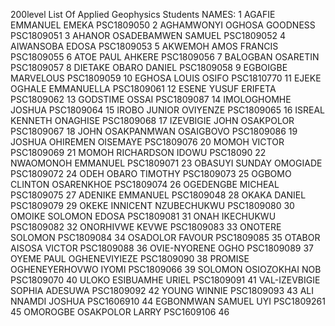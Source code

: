 200level List Of Applied Geophysics Students
NAMES:
1	AGAFIE EMMANUEL EMEKA	PSC1809050
2	AGHAMWONYI OGHOSA GOODNESS	PSC1809051
3	AHANOR OSADEBAMWEN SAMUEL	PSC1809052
4	AIWANSOBA EDOSA	PSC1809053
5	AKWEMOH AMOS FRANCIS 	PSC1809055
6	ATOE PAUL AHKERE	PSC1809056
7	BALOGBAN OSARETIN	PSC1809057
8	DIETAKE OBARO DANIEL	PSC1809058
9	EGBOIGBE MARVELOUS	PSC1809059
10	EGHOSA LOUIS OSIFO	PSC1810770
11	EJEKE OGHALE EMMANUELLA	PSC1809061
12	ESENE YUSUF ERIFETA	PSC1809062
13	GODSTIME OSSAI	PSC1809087
14	IMOLOGHOMHE JOSHUA	PSC1809064
15	IROBO JUNIOR OVIYENZE	PSC1809065
16	ISREAL KENNETH ONAGHISE	PSC1809068
17	IZEVBIGIE JOHN OSAKPOLOR	PSC1809067
18	JOHN OSAKPANMWAN OSAIGBOVO	PSC1809086
19	JOSHUA OHIREMEN OISEMAYE	PSC1809076
20	MOMOH VICTOR	PSC1809069
21	MOMOH RICHARDSON IDOWU	PSC18090
22	NWAOMONOH EMMANUEL 	PSC1809071
23	OBASUYI SUNDAY OMOGIADE	PSC1809072
24	ODEH OBARO TIMOTHY	PSC1809073
25	OGBOMO CLINTON OSARENKHOE	PSC1809074
26	OGEDENGBE MICHEAL	PSC1809075
27	ADENIKE EMMANUEL	PSC1809048
28	OKAKA DANIEL	PSC1809079
29	OKEKE INNICENT NZUBECHUKWU	PSC1809080
30	OMOIKE SOLOMON EDOSA	PSC1809081
31	ONAH IKECHUKWU	PSC1809082
32	ONORHIVWE KEVWE	PSC1809083
33	ONOTERE SOLOMON	PSC1809084
34	OSADOLOR FAVOUR	PSC1809085
35	OTABOR AISOSA VICTOR	PSC1809088
36	OVIE-NYORENE OGHO	PSC1809089
37	OYEME PAUL OGHENEVIYIEZE	PSC1809090
38	PROMISE OGHENEYERHOVWO IYOMI	PSC1809066
39	SOLOMON OSIOZOKHAI NOB	PSC1809070
40	ULOKO ESIBUAMHE URIEL	PSC1809091
41	VAL-IZEVBIGIE SOPHIA ADESUWA	PSC1809092
42	YOUNG WINNIE	PSC1809093
43	ALI NNAMDI JOSHUA	PSC1606910
44	EGBONMWAN SAMUEL UYI	PSC1809261
45	OMOROGBE OSAKPOLOR LARRY	PSC1609106
46		

